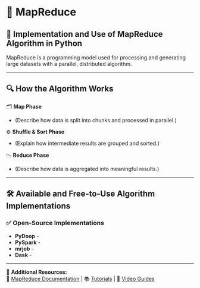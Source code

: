 # 🚀 MapReduce

## 📌 Implementation and Use of MapReduce Algorithm in Python

MapReduce is a programming model used for processing and generating large datasets with a parallel, distributed algorithm.

---

## 🔍 How the Algorithm Works

🗂 **Map Phase**  
- (Describe how data is split into chunks and processed in parallel.)

⚙️ **Shuffle & Sort Phase**  
- (Explain how intermediate results are grouped and sorted.)

📉 **Reduce Phase**  
- (Describe how data is aggregated into meaningful results.) 

---

## 🛠 Available and Free-to-Use Algorithm Implementations

### ✅ Open-Source Implementations
- **PyDoop** - 
- **PySpark** -
- **mrjob** -
- **Dask** -

---

🔗 **Additional Resources:**  
📄 [MapReduce Documentation](#) | 📚 [Tutorials](#) | 🎥 [Video Guides](#) 
